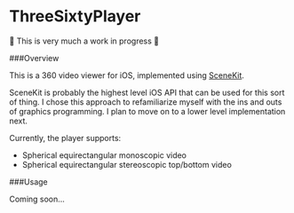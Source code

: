 # ThreeSixtyPlayer


:construction: This is very much a work in progress :construction:

###Overview

This is a 360 video viewer for iOS, implemented using [SceneKit](https://developer.apple.com/library/ios/documentation/SceneKit/Reference/SceneKit_Framework/).

SceneKit is probably the highest level iOS API that can be used for this sort of thing. I chose this approach to refamiliarize myself with the ins and outs of graphics programming. I plan to move on to a lower level implementation next.

Currently, the player supports:

- Spherical equirectangular monoscopic video
- Spherical equirectangular stereoscopic top/bottom video

###Usage

Coming soon...
